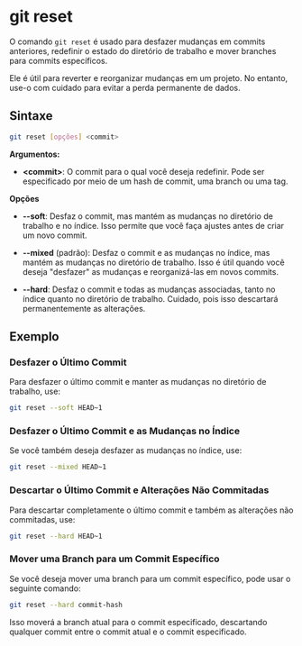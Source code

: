 # git reset

O comando `git reset` é usado para desfazer mudanças em commits anteriores, redefinir o estado do diretório de trabalho e mover branches para commits específicos. 

Ele é útil para reverter e reorganizar mudanças em um projeto. No entanto, use-o com cuidado para evitar a perda permanente de dados.

## **Sintaxe**

```bash
git reset [opções] <commit>
```

**Argumentos:**

- **\<commit\>**: O commit para o qual você deseja redefinir. Pode ser especificado por meio de um hash de commit, uma branch ou uma tag.

**Opções**

- **--soft**: Desfaz o commit, mas mantém as mudanças no diretório de trabalho e no índice. Isso permite que você faça ajustes antes de criar um novo commit.

- **--mixed** (padrão): Desfaz o commit e as mudanças no índice, mas mantém as mudanças no diretório de trabalho. Isso é útil quando você deseja "desfazer" as mudanças e reorganizá-las em novos commits.

- **--hard**: Desfaz o commit e todas as mudanças associadas, tanto no índice quanto no diretório de trabalho. Cuidado, pois isso descartará permanentemente as alterações.

## **Exemplo**

### Desfazer o Último Commit

Para desfazer o último commit e manter as mudanças no diretório de trabalho, use:

```bash
git reset --soft HEAD~1
```

### Desfazer o Último Commit e as Mudanças no Índice

Se você também deseja desfazer as mudanças no índice, use:

```bash
git reset --mixed HEAD~1
```

### Descartar o Último Commit e Alterações Não Commitadas

Para descartar completamente o último commit e também as alterações não commitadas, use:

```bash
git reset --hard HEAD~1
```

### Mover uma Branch para um Commit Específico

Se você deseja mover uma branch para um commit específico, pode usar o seguinte comando:

```bash
git reset --hard commit-hash
```

Isso moverá a branch atual para o commit especificado, descartando qualquer commit entre o commit atual e o commit especificado.
